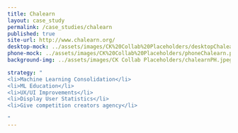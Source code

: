 ```yaml
---
title: Chalearn
layout: case_study
permalink: /case_studies/chalearn
published: true
site-url: http://www.chalearn.org/
desktop-mock: ../assets/images/CK%20Collab%20Placeholders/desktopChalearn.png
phone-mock: ../assets/images/CK%20Collab%20Placeholders/phoneChalearn.png
background-img: ../assets/images/CK Collab Placeholders/chalearnPH.jpeg

strategy: "
<li>Machine Learning Consolidation</li>
<li>ML Education</li>
<li>UX/UI Improvements</li>
<li>Display User Statistics</li>
<li>Give competition creators agency</li>

"
---
```

